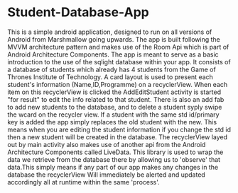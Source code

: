 # Student-Database-App

This is a simple android application, designed to run on all versions of Android from Marshmallow going upwards.
The app is built following the MVVM architecture pattern and makes use of the Room Api which is 
part of Android Architecture Components.
The app is meant to serve as a basic introduction to the use of the sqlight database within your app.
It consists of a database of students which already has 4 students from the Game of Thrones Institute of Technology.
A card layout is used to present each student's information (Name,ID,Programme) on a recyclerView.
When each item on this recyclerView is clicked the AddEditStudent activity is started "for result" to edit the info
related to that student.
There is also an add fab to add new students to the database, and to delete a student syply swipe the wcard on the recycler view.
If a student with the same std id/primary key is added the app simply replaces the old student with the new.
This means when you are editing the student information if you change the std id then a new student will be created in the database.
The recyclerView layed out by main activity also makes use of another api from the Android Architecture Components called LiveData.
This library is used to wrap the data we retrieve from the database there by allowing us to 'observe' that data.This simply means
if any part of our app makes any changes in the database the recyclerView Will immediately be alerted and updated accordingly all at runtime
within the same 'process'.
 

